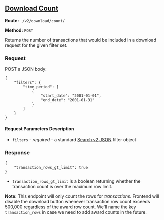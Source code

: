 ## [Download Count](#usaspending-api-documentation)

**Route:** ` /v2/download/count/`

**Method:** `POST`

Returns the number of transactions that would be included in a download request for the given filter set.

### Request

POST a JSON body:

```
{
    "filters": {
        "time_period": [
            {
                "start_date": "2001-01-01",
                "end_date": "2001-01-31"
            }
        ]
    }
}
```

#### Request Parameters Description

* `filters` - *required* - a standard [Search v2 JSON](https://github.com/fedspendingtransparency/usaspending-api/wiki/Search-Filters-v2-Documentation) filter object

### Response

```
{
    "transaction_rows_gt_limit": true
}
```

* `transaction_rows_gt_limit` is a boolean returning whether the transaction count is over the maximum row limit.

**Note:** This endpoint will only count the rows for _transactions_. Frontend will disable the download button whenever transaction row count exceeds 500,000 regardless of the award row count. We'll name the key `transaction_rows` in case we need to add award counts in the future.
